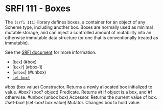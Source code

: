 # SRFI 111 - Boxes

The `(srfi 111)` library defines boxes, a container for an object of any Scheme type, including another box. Boxes are normally used as minimal mutable storage, and can inject a controlled amount of mutability into an otherwise immutable data structure (or one that is conventionally treated as immutable). 

See the [SRFI document](http://srfi.schemers.org/srfi-111/srfi-111.html) for more information.

- [`box`]     (#box)
- [`box?`]    (#box-1) 
- [`unbox`]   (#unbox) 
- [`set-box!`](#set-box)

#box 
    (box value)
Constructor. Returns a newly allocated box initialized to value.
#box?
    (box? object)
Predicate. Returns #t if object is a box, and #f otherwise.
#unbox
    (unbox box)
Accessor. Returns the current value of box.
#set-box!
    (set-box! box value)
Mutator. Changes box to hold value.

